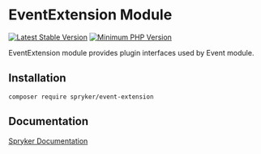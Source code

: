 # EventExtension Module
[![Latest Stable Version](https://poser.pugx.org/spryker/event-extension/v/stable.svg)](https://packagist.org/packages/spryker/event-extension)
[![Minimum PHP Version](https://img.shields.io/badge/php-%3E%3D%207.3-8892BF.svg)](https://php.net/)

EventExtension module provides plugin interfaces used by Event module.

## Installation

```
composer require spryker/event-extension
```

## Documentation

[Spryker Documentation](https://academy.spryker.com/developing_with_spryker/module_guide/modules.html)
